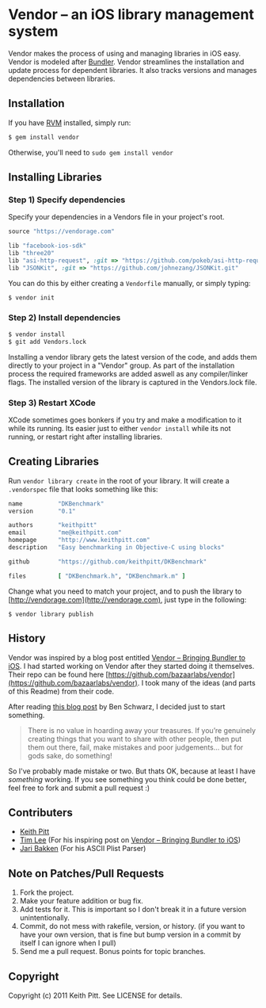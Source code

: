 # Vendor – an iOS library management system

Vendor makes the process of using and managing libraries in iOS easy. Vendor is modeled after [Bundler](https://github.com/carlhuda/bundler). Vendor streamlines the installation and update process for dependent libraries.  It also tracks versions and manages dependencies between libraries.

## Installation

If you have [RVM](http://beginrescueend.com/rvm/install/) installed, simply run:

```bash
$ gem install vendor
```

Otherwise, you'll need to `sudo gem install vendor`

## Installing Libraries

### Step 1) Specify dependencies

Specify your dependencies in a Vendors file in your project's root.

```ruby
source "https://vendorage.com"

lib "facebook-ios-sdk"
lib "three20"
lib "asi-http-request", :git => "https://github.com/pokeb/asi-http-request.git"
lib "JSONKit", :git => "https://github.com/johnezang/JSONKit.git"
```

You can do this by either creating a `Vendorfile` manually, or simply typing:

```bash
$ vendor init
```

### Step 2) Install dependencies

```bash
$ vendor install
$ git add Vendors.lock
```

Installing a vendor library gets the latest version of the code, and adds them directly to your project in a "Vendor" group.  As part of the installation process the required frameworks are added aswell as any compiler/linker flags.  The installed version of the library is captured in the Vendors.lock file.

### Step 3) Restart XCode

XCode sometimes goes bonkers if you try and make a modification to it while its running. Its easier just to either `vendor install` while its not running, or restart right after installing libraries.

## Creating Libraries

Run `vendor library create` in the root of your library. It will create a
`.vendorspec` file that looks something like this:

```ruby
name          "DKBenchmark"
version       "0.1"

authors       "keithpitt"
email         "me@keithpitt.com"
homepage      "http://www.keithpitt.com"
description   "Easy benchmarking in Objective-C using blocks"

github        "https://github.com/keithpitt/DKBenchmark"

files         [ "DKBenchmark.h", "DKBenchmark.m" ]
```

Change what you need to match your project, and to push the library to
[http://vendorage.com](http://vendorage.com), just type in the
following:

`$ vendor library publish`

## History

Vendor was inspired by a blog post entitled [Vendor – Bringing Bundler to iOS](http://engineering.gomiso.com/2011/08/08/vendor-the-best-way-to-manage-ios-libraries/). I had started working on Vendor after they started doing it themselves. Their repo can be found here [https://github.com/bazaarlabs/vendor](https://github.com/bazaarlabs/vendor). I took many of the ideas (and parts of this Readme) from their code.

After reading [this blog post](http://www.germanforblack.com/articles/false-fears) by Ben Schwarz, I decided just to start something.

> There is no value in hoarding away your treasures. If you’re genuinely creating things that you want to share with other people, then put them out there, fail, make mistakes and poor judgements... but for gods sake, do something!

 So I've probably made mistake or two. But thats OK, because at least I have *something* working. If you see something you think could be done better, feel free to fork and submit a pull request :)

## Contributers

* [Keith Pitt](http://www.keithpitt.com)
* [Tim Lee](http://twitter.com/#!/timothy1ee) (For his inspiring post on [Vendor – Bringing Bundler to iOS](http://engineering.gomiso.com/2011/08/08/vendor-the-best-way-to-manage-ios-libraries/))
* [Jari Bakken](https://github.com/jarib/plist/blob/master/lib/plist/ascii.rb) (For his ASCII Plist Parser)

## Note on Patches/Pull Requests

1. Fork the project.
2. Make your feature addition or bug fix.
3. Add tests for it. This is important so I don't break it in a future version unintentionally.
4. Commit, do not mess with rakefile, version, or history. (if you want to have your own version, that is fine but bump version in a commit by itself I can ignore when I pull)
5. Send me a pull request. Bonus points for topic branches.

## Copyright

Copyright (c) 2011 Keith Pitt. See LICENSE for details.
